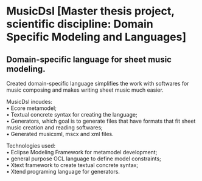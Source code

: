 # MusicDsl [Master thesis project, scientific discipline: Domain Specific Modeling and Languages]
## Domain-specific language for sheet music modeling. 
Created domain-specific language simplifies the work with softwares for music composing and makes writing sheet music much easier.

MusicDsl incudes:<br/>
• Ecore metamodel;<br/>
• Textual concrete syntax for creating the language;<br/>
• Generators, which goal is to generate files that have formats that fit sheet music creation and reading softwares;<br/>
• Generated musicxml, mscx and xml files.<br/>

Technologies used:<br/>
• Eclipse Modeling Framework for metamodel development;<br/>
• general purpose OCL language to define model constraints;<br/>
• Xtext framework to create textual concrete syntax;<br/>
• Xtend programing language for generators.<br/>
